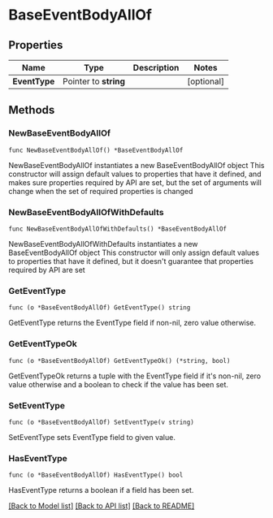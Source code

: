 # BaseEventBodyAllOf

## Properties

Name | Type | Description | Notes
------------ | ------------- | ------------- | -------------
**EventType** | Pointer to **string** |  | [optional] 

## Methods

### NewBaseEventBodyAllOf

`func NewBaseEventBodyAllOf() *BaseEventBodyAllOf`

NewBaseEventBodyAllOf instantiates a new BaseEventBodyAllOf object
This constructor will assign default values to properties that have it defined,
and makes sure properties required by API are set, but the set of arguments
will change when the set of required properties is changed

### NewBaseEventBodyAllOfWithDefaults

`func NewBaseEventBodyAllOfWithDefaults() *BaseEventBodyAllOf`

NewBaseEventBodyAllOfWithDefaults instantiates a new BaseEventBodyAllOf object
This constructor will only assign default values to properties that have it defined,
but it doesn't guarantee that properties required by API are set

### GetEventType

`func (o *BaseEventBodyAllOf) GetEventType() string`

GetEventType returns the EventType field if non-nil, zero value otherwise.

### GetEventTypeOk

`func (o *BaseEventBodyAllOf) GetEventTypeOk() (*string, bool)`

GetEventTypeOk returns a tuple with the EventType field if it's non-nil, zero value otherwise
and a boolean to check if the value has been set.

### SetEventType

`func (o *BaseEventBodyAllOf) SetEventType(v string)`

SetEventType sets EventType field to given value.

### HasEventType

`func (o *BaseEventBodyAllOf) HasEventType() bool`

HasEventType returns a boolean if a field has been set.


[[Back to Model list]](../README.md#documentation-for-models) [[Back to API list]](../README.md#documentation-for-api-endpoints) [[Back to README]](../README.md)


